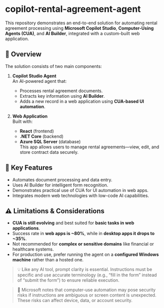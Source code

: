 # copilot-rental-agreement-agent
This repository demonstrates an end-to-end solution for automating rental agreement processing using **Microsoft Copilot Studio**, **Computer-Using Agents (CUA)**, and **AI Builder**, integrated with a custom-built web application.

## 🚀 Overview

The solution consists of two main components:

1. **Copilot Studio Agent**  
   An AI-powered agent that:
   - Processes rental agreement documents.
   - Extracts key information using **AI Builder**.
   - Adds a new record in a web application using **CUA-based UI automation**.

2. **Web Application**  
   Built with:
   - **React** (frontend)
   - **.NET Core** (backend)
   - **Azure SQL Server** (database)  
   This app allows users to manage rental agreements—view, edit, and store contract data securely.

## 🧩 Key Features

- Automates document processing and data entry.
- Uses AI Builder for intelligent form recognition.
- Demonstrates practical use of CUA for UI automation in web apps.
- Integrates modern web technologies with low-code AI capabilities.

## ⚠️ Limitations & Considerations

- **CUA is still evolving** and best suited for **basic tasks in web applications**.
- Success rate in **web apps is ~80%**, while in **desktop apps it drops to ~35%**.
- Not recommended for **complex or sensitive domains** like financial or healthcare systems.
- For production use, prefer running the agent on a **configured Windows machine** rather than a hosted one.

> 💡 Like any AI tool, prompt clarity is essential. Instructions must be specific and use accurate terminology (e.g., “fill in the form” instead of “submit the form”) to ensure reliable execution.

> 🔐 Microsoft notes that computer-use automation may pose security risks if instructions are ambiguous or screen content is unexpected. These risks can affect device, data, or account security.
> 
